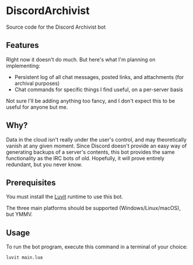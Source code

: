 # DiscordArchivist

Source code for the Discord Archivist bot

## Features

RIght now it doesn't do much. But here's what I'm planning on implementing:

* Persistent log of all chat messages, posted links, and attachments (for archival purposes)
* Chat commands for specific things I find useful, on a per-server basis

Not sure I'll be adding anything too fancy, and I don't expect this to be useful for anyone but me.

## Why?

Data in the cloud isn't really under the user's control, and may theoretically vanish at any given moment. Since Discord doesn't provide an easy way of generating backups of a server's contents, this bot provides the same functionality as the IRC bots of old. Hopefully, it will prove entirely redundant, but you never know.

## Prerequisites

You must install the [Luvit](https://luvit.io/) runtime to use this bot.

The three main platforms should be supported (Windows/Linux/macOS), but YMMV.

## Usage

To run the bot program, execute this command in a terminal of your choice:

```sh
luvit main.lua
```
